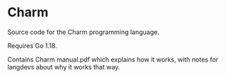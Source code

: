 # Charm
Source code for the Charm programming language.

Requires Go 1.18.

Contains Charm manual.pdf which explains how it works, with notes for langdevs about why it works that way.
